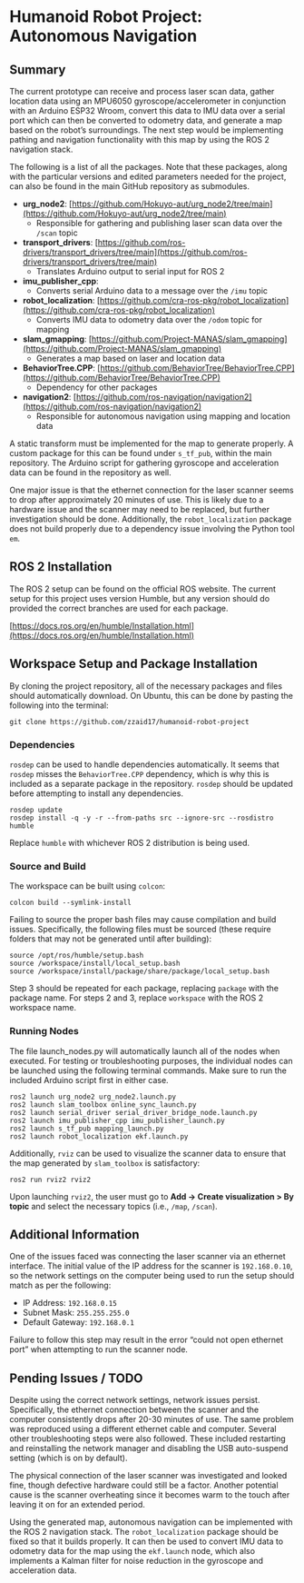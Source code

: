 # Humanoid Robot Project: Autonomous Navigation

## Summary

The current prototype can receive and process laser scan data, gather location data using an MPU6050 gyroscope/accelerometer in conjunction with an Arduino ESP32 Wroom, convert this data to IMU data over a serial port which can then be converted to odometry data, and generate a map based on the robot’s surroundings. The next step would be implementing pathing and navigation functionality with this map by using the ROS 2 navigation stack.

The following is a list of all the packages. Note that these packages, along with the particular versions and edited parameters needed for the project, can also be found in the main GitHub repository as submodules.

- **urg_node2**: [https://github.com/Hokuyo-aut/urg_node2/tree/main](https://github.com/Hokuyo-aut/urg_node2/tree/main)
  - Responsible for gathering and publishing laser scan data over the `/scan` topic
- **transport_drivers**: [https://github.com/ros-drivers/transport_drivers/tree/main](https://github.com/ros-drivers/transport_drivers/tree/main)
  - Translates Arduino output to serial input for ROS 2
- **imu_publisher_cpp**:
  - Converts serial Arduino data to a message over the `/imu` topic
- **robot_localization**: [https://github.com/cra-ros-pkg/robot_localization](https://github.com/cra-ros-pkg/robot_localization)
  - Converts IMU data to odometry data over the `/odom` topic for mapping
- **slam_gmapping**: [https://github.com/Project-MANAS/slam_gmapping](https://github.com/Project-MANAS/slam_gmapping)
  - Generates a map based on laser and location data
- **BehaviorTree.CPP**: [https://github.com/BehaviorTree/BehaviorTree.CPP](https://github.com/BehaviorTree/BehaviorTree.CPP)
  - Dependency for other packages
- **navigation2**: [https://github.com/ros-navigation/navigation2](https://github.com/ros-navigation/navigation2)
  - Responsible for autonomous navigation using mapping and location data

A static transform must be implemented for the map to generate properly. A custom package for this can be found under `s_tf_pub`, within the main repository. The Arduino script for gathering gyroscope and acceleration data can be found in the repository as well.

One major issue is that the ethernet connection for the laser scanner seems to drop after approximately 20 minutes of use. This is likely due to a hardware issue and the scanner may need to be replaced, but further investigation should be done. Additionally, the `robot_localization` package does not build properly due to a dependency issue involving the Python tool `em`.

## ROS 2 Installation

The ROS 2 setup can be found on the official ROS website. The current setup for this project uses version Humble, but any version should do provided the correct branches are used for each package.

[https://docs.ros.org/en/humble/Installation.html](https://docs.ros.org/en/humble/Installation.html)

## Workspace Setup and Package Installation

By cloning the project repository, all of the necessary packages and files should automatically download. On Ubuntu, this can be done by pasting the following into the terminal:

`git clone https://github.com/zzaid17/humanoid-robot-project`

### Dependencies

`rosdep` can be used to handle dependencies automatically. It seems that `rosdep` misses the `BehaviorTree.CPP` dependency, which is why this is included as a separate package in the repository. `rosdep` should be updated before attempting to install any dependencies.

`rosdep update`  
`rosdep install -q -y -r --from-paths src --ignore-src --rosdistro humble`

Replace `humble` with whichever ROS 2 distribution is being used.

### Source and Build

The workspace can be built using `colcon`:

`colcon build --symlink-install`

Failing to source the proper bash files may cause compilation and build issues. Specifically, the following files must be sourced (these require folders that may not be generated until after building):

`source /opt/ros/humble/setup.bash`  
`source /workspace/install/local_setup.bash`  
`source /workspace/install/package/share/package/local_setup.bash`

Step 3 should be repeated for each package, replacing `package` with the package name. For steps 2 and 3, replace `workspace` with the ROS 2 workspace name.

### Running Nodes

The file launch_nodes.py will automatically launch all of the nodes when executed. For testing or troubleshooting purposes, the individual nodes can be launched using the following terminal commands. Make sure to run the included Arduino script first in either case.

`ros2 launch urg_node2 urg_node2.launch.py`  
`ros2 launch slam_toolbox online_sync_launch.py`  
`ros2 launch serial_driver serial_driver_bridge_node.launch.py`  
`ros2 launch imu_publisher_cpp imu_publisher_launch.py`  
`ros2 launch s_tf_pub mapping_launch.py`  
`ros2 launch robot_localization ekf.launch.py`

Additionally, `rviz` can be used to visualize the scanner data to ensure that the map generated by `slam_toolbox` is satisfactory:

`ros2 run rviz2 rviz2`

Upon launching `rviz2`, the user must go to **Add -> Create visualization > By topic** and select the necessary topics (i.e., `/map`, `/scan`).

## Additional Information

One of the issues faced was connecting the laser scanner via an ethernet interface. The initial value of the IP address for the scanner is `192.168.0.10`, so the network settings on the computer being used to run the setup should match as per the following:

- IP Address: `192.168.0.15`
- Subnet Mask: `255.255.255.0`
- Default Gateway: `192.168.0.1`

Failure to follow this step may result in the error “could not open ethernet port” when attempting to run the scanner node.

## Pending Issues / TODO

Despite using the correct network settings, network issues persist. Specifically, the ethernet connection between the scanner and the computer consistently drops after 20-30 minutes of use. The same problem was reproduced using a different ethernet cable and computer. Several other troubleshooting steps were also followed. These included restarting and reinstalling the network manager and disabling the USB auto-suspend setting (which is on by default).

The physical connection of the laser scanner was investigated and looked fine, though defective hardware could still be a factor. Another potential cause is the scanner overheating since it becomes warm to the touch after leaving it on for an extended period.

Using the generated map, autonomous navigation can be implemented with the ROS 2 navigation stack. The `robot_localization` package should be fixed so that it builds properly. It can then be used to convert IMU data to odometry data for the map using the `ekf.launch` node, which also implements a Kalman filter for noise reduction in the gyroscope and acceleration data.
